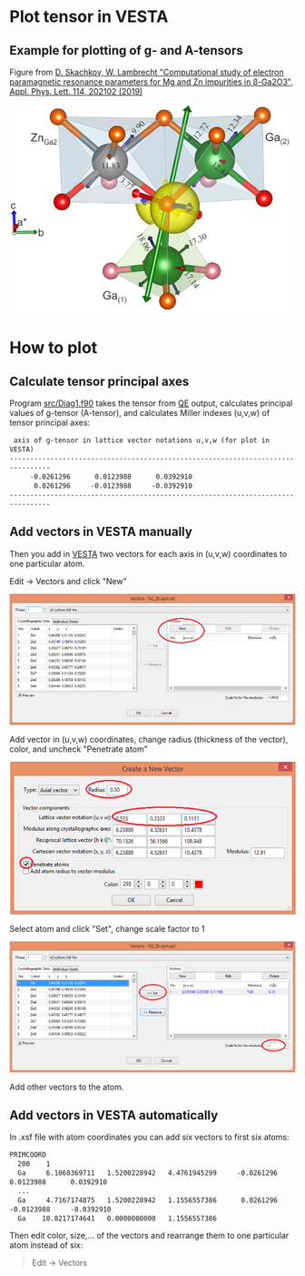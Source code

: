 # Plot tensor in VESTA   

## Example for plotting of g- and A-tensors   

Figure from [D. Skachkov, W. Lambrecht "Computational study of electron paramagnetic resonance parameters for Mg and Zn impurities in β-Ga2O3", Appl. Phys. Lett. 114, 202102 (2019)](https://doi.org/10.1063/1.5099396)     

![GitHub_Logo](https://github.com/Dmitry-Skachkov/g-tensor/blob/main/Zn_Ga2_small_A.png)


# How to plot    

## Calculate tensor principal axes  

Program [src/Diag1.f90](https://github.com/Dmitry-Skachkov/g-tensor/blob/main/src/Diag1.f90) takes the tensor from [QE](https://www.quantum-espresso.org/) output, calculates principal values of g-tensor (A-tensor), and calculates Miller indexes (u,v,w) of tensor principal axes:
```
 axis of g-tensor in lattice vector notations u,v,w (for plot in VESTA)
--------------------------------------------------------------------------------
     -0.0261296      0.0123988      0.0392910
      0.0261296     -0.0123988     -0.0392910
--------------------------------------------------------------------------------
```   


## Add vectors in VESTA manually  

Then you add in [VESTA](https://jp-minerals.org/vesta/en/) two vectors for each axis in (u,v,w) coordinates to one particular atom. 

Edit -> Vectors and click "New"  

![GitHub_Logo](https://github.com/Dmitry-Skachkov/g-tensor/blob/main/1.png)

   
Add vector in (u,v,w) coordinates, change radius (thickness of the vector), color, and uncheck "Penetrate atom"   

![GitHib_Logo](https://github.com/Dmitry-Skachkov/g-tensor/blob/main/2.png)
    
   
   
Select atom and click "Set", change scale factor to 1  
  
![GitHub_Logo](https://github.com/Dmitry-Skachkov/g-tensor/blob/main/3.png)
    
    
    
Add other vectors to the atom.   


## Add vectors in VESTA automatically  

In .xsf file with atom coordinates you can add six vectors to first six atoms:   

```
PRIMCOORD
  200    1
  Ga     6.1068369711   1.5200228942   4.4761945299     -0.0261296      0.0123988      0.0392910  
  ...
  Ga     4.7167174875   1.5200228942   1.1556557386      0.0261296     -0.0123988     -0.0392910
  Ga    10.8217174641   0.0000000000   1.1556557386     
```

Then edit color, size,... of the vectors and rearrange them to one particular atom instead of six:   

> Edit -> Vectors   


